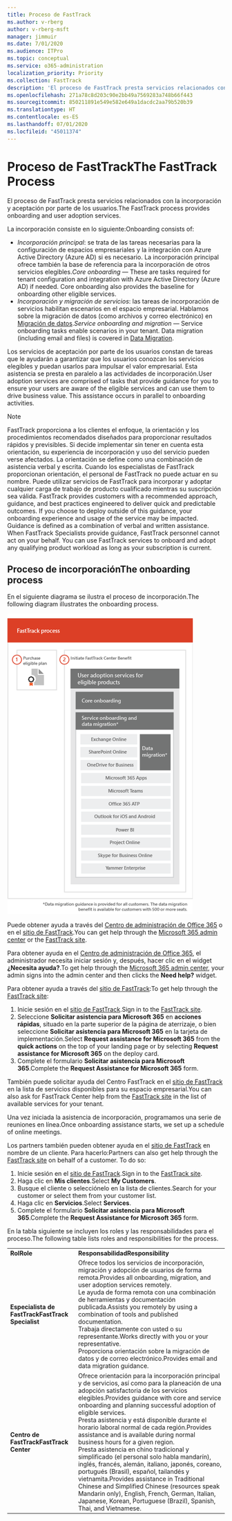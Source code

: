 ```yaml
---
title: Proceso de FastTrack
ms.author: v-rberg
author: v-rberg-msft
manager: jimmuir
ms.date: 7/01/2020
ms.audience: ITPro
ms.topic: conceptual
ms.service: o365-administration
localization_priority: Priority
ms.collection: FastTrack
description: 'El proceso de FastTrack presta servicios relacionados con la incorporación y aceptación por parte de los usuarios. '
ms.openlocfilehash: 271a78c8d203c90e2bb49a7569283a748b66f443
ms.sourcegitcommit: 850211891e549e582e649a1dacdc2aa79b520b39
ms.translationtype: HT
ms.contentlocale: es-ES
ms.lasthandoff: 07/01/2020
ms.locfileid: "45011374"
---
```

# <a name="the-fasttrack-process"></a><span data-ttu-id="614e8-103">Proceso de FastTrack</span><span class="sxs-lookup"><span data-stu-id="614e8-103">The FastTrack Process</span></span>

<span data-ttu-id="614e8-104">El proceso de FastTrack presta servicios relacionados con la incorporación y aceptación por parte de los usuarios.</span><span class="sxs-lookup"><span data-stu-id="614e8-104">The FastTrack process provides onboarding and user adoption services.</span></span> 
  
<span data-ttu-id="614e8-105">La incorporación consiste en lo siguiente:</span><span class="sxs-lookup"><span data-stu-id="614e8-105">Onboarding consists of:</span></span>
  
- <span data-ttu-id="614e8-p101">*Incorporación principal*: se trata de las tareas necesarias para la configuración de espacios empresariales y la integración con Azure Active Directory (Azure AD) si es necesario. La incorporación principal ofrece también la base de referencia para la incorporación de otros servicios elegibles.</span><span class="sxs-lookup"><span data-stu-id="614e8-p101">*Core onboarding* — These are tasks required for tenant configuration and integration with Azure Active Directory (Azure AD) if needed. Core onboarding also provides the baseline for onboarding other eligible services.</span></span> 
- <span data-ttu-id="614e8-p102">*Incorporación y migración de servicios*: las tareas de incorporación de servicios habilitan escenarios en el espacio empresarial. Hablamos sobre la migración de datos (como archivos y correo electrónico) en [Migración de datos](O365-data-migration.md).</span><span class="sxs-lookup"><span data-stu-id="614e8-p102">*Service onboarding and migration* — Service onboarding tasks enable scenarios in your tenant. Data migration (including email and files) is covered in [Data Migration](O365-data-migration.md).</span></span> 
    
<span data-ttu-id="614e8-p103">Los servicios de aceptación por parte de los usuarios constan de tareas que le ayudarán a garantizar que los usuarios conozcan los servicios elegibles y puedan usarlos para impulsar el valor empresarial. Esta asistencia se presta en paralelo a las actividades de incorporación.</span><span class="sxs-lookup"><span data-stu-id="614e8-p103">User adoption services are comprised of tasks that provide guidance for you to ensure your users are aware of the eligible services and can use them to drive business value. This assistance occurs in parallel to onboarding activities.</span></span>
  
> [!NOTE]
> <span data-ttu-id="614e8-p104">FastTrack proporciona a los clientes el enfoque, la orientación y los procedimientos recomendados diseñados para proporcionar resultados rápidos y previsibles. Si decide implementar sin tener en cuenta esta orientación, su experiencia de incorporación y uso del servicio pueden verse afectados. La orientación se define como una combinación de asistencia verbal y escrita. Cuando los especialistas de FastTrack proporcionan orientación, el personal de FastTrack no puede actuar en su nombre. Puede utilizar servicios de FastTrack para incorporar y adoptar cualquier carga de trabajo de producto cualificado mientras su suscripción sea válida. </span><span class="sxs-lookup"><span data-stu-id="614e8-p104">FastTrack provides customers with a recommended approach, guidance, and best practices engineered to deliver quick and predictable outcomes. If you choose to deploy outside of this guidance, your onboarding experience and usage of the service may be impacted. Guidance is defined as a combination of verbal and written assistance. When FastTrack Specialists provide guidance, FastTrack personnel cannot act on your behalf. You can use FastTrack services to onboard and adopt any qualifying product workload as long as your subscription is current.</span></span> 
  
## <a name="the-onboarding-process"></a><span data-ttu-id="614e8-117">Proceso de incorporación</span><span class="sxs-lookup"><span data-stu-id="614e8-117">The onboarding process</span></span>

<span data-ttu-id="614e8-118">En el siguiente diagrama se ilustra el proceso de incorporación.</span><span class="sxs-lookup"><span data-stu-id="614e8-118">The following diagram illustrates the onboarding process.</span></span>
  
![Escala de tiempo para el uso de la ventaja de incorporación](media/o365-onboarding-timeline-m365-apps.png)
  
<span data-ttu-id="614e8-120">Puede obtener ayuda a través del [Centro de administración de Office 365](https://go.microsoft.com/fwlink/?linkid=2032704) o en el [sitio de FastTrack](https://go.microsoft.com/fwlink/?linkid=780698).</span><span class="sxs-lookup"><span data-stu-id="614e8-120">You can get help through the [Microsoft 365 admin center](https://go.microsoft.com/fwlink/?linkid=2032704) or the [FastTrack site](https://go.microsoft.com/fwlink/?linkid=780698).</span></span> 

<span data-ttu-id="614e8-121">Para obtener ayuda en el [Centro de administración de Office 365](https://go.microsoft.com/fwlink/?linkid=2032704), el administrador necesita iniciar sesión y, después, hacer clic en el widget **¿Necesita ayuda?**.</span><span class="sxs-lookup"><span data-stu-id="614e8-121">To get help through the [Microsoft 365 admin center](https://go.microsoft.com/fwlink/?linkid=2032704), your admin signs into the admin center and then clicks the **Need help?** widget.</span></span> 

<span data-ttu-id="614e8-122">Para obtener ayuda a través del [sitio de FastTrack](https://go.microsoft.com/fwlink/?linkid=780698):</span><span class="sxs-lookup"><span data-stu-id="614e8-122">To get help through the [FastTrack site](https://go.microsoft.com/fwlink/?linkid=780698):</span></span> 
1.    <span data-ttu-id="614e8-123">Inicie sesión en el [sitio de FastTrack](https://go.microsoft.com/fwlink/?linkid=780698).</span><span class="sxs-lookup"><span data-stu-id="614e8-123">Sign in to the [FastTrack site](https://go.microsoft.com/fwlink/?linkid=780698).</span></span> 
2.    <span data-ttu-id="614e8-124">Seleccione **Solicitar asistencia para Microsoft 365** en **acciones rápidas**, situado en la parte superior de la página de aterrizaje, o bien seleccione **Solicitar asistencia para Microsoft 365** en la tarjeta de implementación.</span><span class="sxs-lookup"><span data-stu-id="614e8-124">Select **Request assistance for Microsoft 365** from the **quick actions** on the top of your landing page or by selecting **Request assistance for Microsoft 365** on the deploy card.</span></span>
3.    <span data-ttu-id="614e8-125">Complete el formulario **Solicitar asistencia para Microsoft 365**.</span><span class="sxs-lookup"><span data-stu-id="614e8-125">Complete the **Request Assistance for Microsoft 365** form.</span></span> 
  
 <span data-ttu-id="614e8-126">También puede solicitar ayuda del Centro FastTrack en el [sitio de FastTrack](https://go.microsoft.com/fwlink/?linkid=780698) en la lista de servicios disponibles para su espacio empresarial.</span><span class="sxs-lookup"><span data-stu-id="614e8-126">You can also ask for FastTrack Center help from the [FastTrack site](https://go.microsoft.com/fwlink/?linkid=780698) in the list of available services for your tenant.</span></span> 
    
 <span data-ttu-id="614e8-127">Una vez iniciada la asistencia de incorporación, programamos una serie de reuniones en línea.</span><span class="sxs-lookup"><span data-stu-id="614e8-127">Once onboarding assistance starts, we set up a schedule of online meetings.</span></span>
    
<span data-ttu-id="614e8-p105">Los partners también pueden obtener ayuda en el [sitio de FastTrack](https://go.microsoft.com/fwlink/?linkid=780698) en nombre de un cliente. Para hacerlo:</span><span class="sxs-lookup"><span data-stu-id="614e8-p105">Partners can also get help through the [FastTrack site](https://go.microsoft.com/fwlink/?linkid=780698) on behalf of a customer. To do so:</span></span>
1.    <span data-ttu-id="614e8-130">Inicie sesión en el [sitio de FastTrack](https://go.microsoft.com/fwlink/?linkid=780698).</span><span class="sxs-lookup"><span data-stu-id="614e8-130">Sign in to the [FastTrack site](https://go.microsoft.com/fwlink/?linkid=780698).</span></span> 
2.    <span data-ttu-id="614e8-131">Haga clic en **Mis clientes**.</span><span class="sxs-lookup"><span data-stu-id="614e8-131">Select **My Customers**.</span></span>
3.    <span data-ttu-id="614e8-132">Busque el cliente o selecciónelo en la lista de clientes.</span><span class="sxs-lookup"><span data-stu-id="614e8-132">Search for your customer or select them from your customer list.</span></span>
4.    <span data-ttu-id="614e8-133">Haga clic en **Servicios**.</span><span class="sxs-lookup"><span data-stu-id="614e8-133">Select **Services**.</span></span>
5.    <span data-ttu-id="614e8-134">Complete el formulario **Solicitar asistencia para Microsoft 365**.</span><span class="sxs-lookup"><span data-stu-id="614e8-134">Complete the **Request Assistance for Microsoft 365** form.</span></span> 

<span data-ttu-id="614e8-135">En la tabla siguiente se incluyen los roles y las responsabilidades para el proceso.</span><span class="sxs-lookup"><span data-stu-id="614e8-135">The following table lists roles and responsibilities for the process.</span></span>
    
|||
|:-----|:-----|
|<span data-ttu-id="614e8-136">**Rol**</span><span class="sxs-lookup"><span data-stu-id="614e8-136">**Role**</span></span> <br/> |<span data-ttu-id="614e8-137">**Responsabilidad**</span><span class="sxs-lookup"><span data-stu-id="614e8-137">**Responsibility**</span></span> <br/> |
|<span data-ttu-id="614e8-138">**Especialista de FastTrack**</span><span class="sxs-lookup"><span data-stu-id="614e8-138">**FastTrack Specialist**</span></span> <br/> |<span data-ttu-id="614e8-139">Ofrece todos los servicios de incorporación, migración y adopción de usuarios de forma remota.</span><span class="sxs-lookup"><span data-stu-id="614e8-139">Provides all onboarding, migration, and user adoption services remotely.</span></span>  <br/> <span data-ttu-id="614e8-140">Le ayuda de forma remota con una combinación de herramientas y documentación publicada.</span><span class="sxs-lookup"><span data-stu-id="614e8-140">Assists you remotely by using a combination of tools and published documentation.</span></span> <br/> <span data-ttu-id="614e8-141">Trabaja directamente con usted o su representante.</span><span class="sxs-lookup"><span data-stu-id="614e8-141">Works directly with you or your representative.</span></span> <br/> <span data-ttu-id="614e8-142">Proporciona orientación sobre la migración de datos y de correo electrónico.</span><span class="sxs-lookup"><span data-stu-id="614e8-142">Provides email and data migration guidance.</span></span>|
|<span data-ttu-id="614e8-143">**Centro de FastTrack**</span><span class="sxs-lookup"><span data-stu-id="614e8-143">**FastTrack Center**</span></span>  <br/> |<span data-ttu-id="614e8-144">Ofrece orientación para la incorporación principal y de servicios, así como para la planeación de una adopción satisfactoria de los servicios elegibles.</span><span class="sxs-lookup"><span data-stu-id="614e8-144">Provides guidance with core and service onboarding and planning successful adoption of eligible services.</span></span>  <br/> <span data-ttu-id="614e8-145">Presta asistencia y está disponible durante el horario laboral normal de cada región.</span><span class="sxs-lookup"><span data-stu-id="614e8-145">Provides assistance and is available during normal business hours for a given region.</span></span> <br/> <span data-ttu-id="614e8-146">Presta asistencia en chino tradicional y simplificado (el personal solo habla mandarín), inglés, francés, alemán, italiano, japonés, coreano, portugués (Brasil), español, tailandés y vietnamita.</span><span class="sxs-lookup"><span data-stu-id="614e8-146">Provides assistance in Traditional Chinese and Simplified Chinese (resources speak Mandarin only), English, French, German, Italian, Japanese, Korean, Portuguese (Brazil), Spanish, Thai, and Vietnamese.</span></span>|
